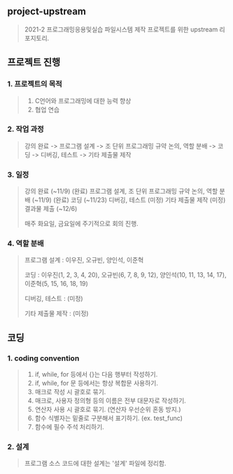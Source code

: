 ## project-upstream
> 2021-2 프로그래밍응용및실습 파일시스템 제작 프로젝트를 위한 upstream 리포지토리.



## 프로젝트 진행
### 1. 프로젝트의 목적
> 1. C언어와 프로그래밍에 대한 능력 향상
> 2. 협업 연습


### 2. 작업 과정
> 강의 완료 -> 프로그램 설계 -> 조 단위 프로그래밍 규약 논의, 역할 분배 -> 코딩 -> 디버깅, 테스트 -> 기타 제출물 제작


### 3. 일정
> 강의 완료 (~11/9) (완료)
> 프로그램 설계, 조 단위 프로그래밍 규약 논의, 역할 분배 (~11/9) (완료)
> 코딩 (~11/23)
> 디버깅, 테스트 (미정)
> 기타 제출물 제작 (미정)
> 결과물 제출 (~12/6)
>
> 매주 화요일, 금요일에 주기적으로 회의 진행.


### 4. 역할 분배
> 프로그램 설계 : 이우진, 오규빈, 양인석, 이준혁
> 
> 코딩 : 이우진(1, 2, 3, 4, 20), 오규빈(6, 7, 8, 9, 12), 양인석(10, 11, 13, 14, 17), 이준혁(5, 15, 16, 18, 19)
> 
> 디버깅, 테스트 : (미정)
> 
> 기타 제출물 제작 : (미정)



## 코딩
### 1. coding convention
> 1. if, while, for 등에서 {}는 다음 행부터 작성하기.
> 2. if, while, for 문 등에서는 항상 복합문 사용하기.
> 3. 매크로 작성 시 괄호로 묶기.
> 4. 매크로, 사용자 정의형 등의 이름은 전부 대문자로 작성하기.
> 5. 연산자 사용 시 괄호로 묶기. (연산자 우선순위 혼동 방지.)
> 6. 함수 식별자는 밑줄로 구분해서 표기하기. (ex. test_func)
> 7. 함수에 필수 주석 처리하기.


### 2. 설계
> 프로그램 소스 코드에 대한 설계는 '설계' 파일에 정리함.

